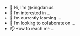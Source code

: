 - 👋 Hi, I’m @kingdamus
- 👀 I’m interested in ...
- 🌱 I’m currently learning ...
- 💞️ I’m looking to collaborate on ...
- 📫 How to reach me ...

<!---
kingdamus/kingdamus is a ✨ special ✨ repository because its `README.md` (this file) appears on your GitHub profile.
You can click the Preview link to take a look at your changes.
--->
